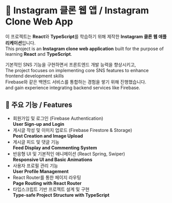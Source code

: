 # 📸 Instagram 클론 웹 앱 / Instagram Clone Web App

이 프로젝트는 **React**와 **TypeScript**를 학습하기 위해 제작한 **Instagram 클론 웹 애플리케이션**입니다.  
This project is an **Instagram clone web application** built for the purpose of learning **React** and **TypeScript**.  

기본적인 SNS 기능을 구현하면서 프론트엔드 개발 능력을 향상시키고,  
The project focuses on implementing core SNS features to enhance frontend development skills  
Firebase와 같은 백엔드 서비스를 통합하는 경험을 쌓기 위해 진행했습니다.  
 and gain experience integrating backend services like Firebase.

## 🚀 주요 기능 / Features

- 회원가입 및 로그인 (Firebase Authentication)  
  **User Sign-up and Login**
- 게시글 작성 및 이미지 업로드 (Firebase Firestore & Storage)  
  **Post Creation and Image Upload**
- 게시글 피드 및 댓글 기능  
  **Feed Display and Commenting System**
- 반응형 UI 및 기본적인 애니메이션 (React Spring, Swiper)  
  **Responsive UI and Basic Animations**
- 사용자 프로필 관리 기능  
  **User Profile Management**
- React Router를 통한 페이지 라우팅  
  **Page Routing with React Router**
- 타입스크립트 기반 프로젝트 설계 및 구현  
  **Type-safe Project Structure with TypeScript**
